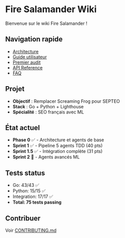 # Fire Salamander Wiki

Bienvenue sur le wiki Fire Salamander !

## Navigation rapide
- [Architecture](../architecture.md)
- [Guide utilisateur](../user-guide/getting-started.md)
- [Premier audit](../user-guide/first-audit.md)
- [API Reference](../api/)
- [FAQ](../troubleshooting/faq.md)

## Projet
- **Objectif** : Remplacer Screaming Frog pour SEPTEO
- **Stack** : Go + Python + Lighthouse
- **Spécialité** : SEO français avec ML

## État actuel
- **Phase 0** ✅ - Architecture et agents de base
- **Sprint 1** ✅ - Pipeline 5 agents TDD (40 pts)
- **Sprint 1.5** ✅ - Intégration complète (31 pts)
- **Sprint 2** 🔄 - Agents avancés ML

## Tests status
- Go: 43/43 ✅
- Python: 15/15 ✅
- Integration: 17/17 ✅
- **Total: 75 tests passing**

## Contribuer
Voir [CONTRIBUTING.md](https://github.com/jeromegonz1/firesalamander/blob/main/CONTRIBUTING.md)